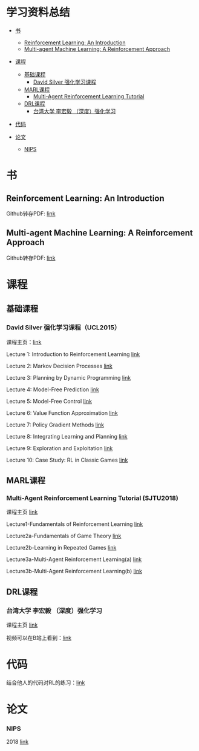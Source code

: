 # 学习资料总结

- [书](#书)
  - [Reinforcement Learning: An Introduction](#reinforcement-learning-an-introduction)
  - [Multi-agent Machine Learning: A Reinforcement Approach](#multi-agent-machine-learning-a-reinforcement-approach)

- [课程](#课程)
  - [基础课程](#基础课程)
    - [David Silver 强化学习课程](#david-silver-强化学习课程（UCL2015）)
  - [MARL课程](#MARL课程)
    - [Multi-Agent Reinforcement Learning Tutorial](#multi-agent-reinforcement-learning-tutorial-(SJTU2018))
  - [DRL课程](#DRL课程)
    - [台湾大学 李宏毅 （深度）强化学习](#台湾大学-李宏毅-（深度）强化学习)
- [代码](#代码)
- [论文](#论文)
  - [NIPS](#nips)

# 书
## Reinforcement Learning: An Introduction

Github转存PDF: [link](https://github.com/kirsguo/kirsguo_library/blob/master/book/Reinforcement%20Learning%20-%20An%20Introduction.pdf )

## Multi-agent Machine Learning: A Reinforcement Approach

Github转存PDF: [link](https://github.com/kirsguo/kirsguo_library/blob/master/book/multi-agent%20machine%20learning%20a%20reinforcement%20approach.pdf)

# 课程
## 基础课程

### David Silver 强化学习课程（UCL2015）

课程主页：[link](http://www0.cs.ucl.ac.uk/staff/d.silver/web/Teaching.html)

Lecture 1: Introduction to Reinforcement Learning [link](http://www0.cs.ucl.ac.uk/staff/d.silver/web/Teaching_files/intro_RL.pdf)

Lecture 2: Markov Decision Processes [link](http://www0.cs.ucl.ac.uk/staff/d.silver/web/Teaching_files/MDP.pdf)

Lecture 3: Planning by Dynamic Programming [link](http://www0.cs.ucl.ac.uk/staff/d.silver/web/Teaching_files/DP.pdf)

Lecture 4: Model-Free Prediction [link](http://www0.cs.ucl.ac.uk/staff/d.silver/web/Teaching_files/MC-TD.pdf)

Lecture 5: Model-Free Control [link](http://www0.cs.ucl.ac.uk/staff/d.silver/web/Teaching_files/control.pdf)

Lecture 6: Value Function Approximation [link](http://www0.cs.ucl.ac.uk/staff/d.silver/web/Teaching_files/FA.pdf)

Lecture 7: Policy Gradient Methods [link](http://www0.cs.ucl.ac.uk/staff/d.silver/web/Teaching_files/pg.pdf)

Lecture 8: Integrating Learning and Planning [link](http://www0.cs.ucl.ac.uk/staff/d.silver/web/Teaching_files/dyna.pdf)

Lecture 9: Exploration and Exploitation [link](http://www0.cs.ucl.ac.uk/staff/d.silver/web/Teaching_files/XX.pdf)

Lecture 10: Case Study: RL in Classic Games [link](http://www0.cs.ucl.ac.uk/staff/d.silver/web/Teaching_files/games.pdf)

## MARL课程

### Multi-Agent Reinforcement Learning Tutorial (SJTU2018)

 课程主页 [link](http://wnzhang.net/tutorials/marl2018/index.html)

 Lecture1-Fundamentals of Reinforcement Learning  [link](http://wnzhang.net/tutorials/marl2018/docs/lecture-1-rl.pdf)

 Lecture2a-Fundamentals of Game Theory [link](http://wnzhang.net/tutorials/marl2018/docs/lecture-2a-game-theory.pdf)

 Lecture2b-Learning in Repeated Games [link](http://wnzhang.net/tutorials/marl2018/docs/lecture-2b-repeated-games.pdf)

 Lecture3a-Multi-Agent Reinforcement Learning(a) [link](http://wnzhang.net/tutorials/marl2018/docs/lecture-3a-marl-1.pdf)

 Lecture3b-Multi-Agent Reinforcement Learning(b) [link](http://wnzhang.net/tutorials/marl2018/docs/lecture-3b-marl-2.pdf)


## DRL课程

### 台湾大学 李宏毅 （深度）强化学习
课程主页 [link](http://speech.ee.ntu.edu.tw/~tlkagk/courses/)

视频可以在B站上看到：[link](https://www.bilibili.com/video/av24724071?from=search&seid=14814651069494196110)

# 代码
结合他人的代码对RL的练习：[link](https://github.com/kirsguo/kirsguo_library/tree/master/Code/RL_kirsguo)
# 论文
### NIPS
2018 [link](https://github.com/kirsguo/kirsguo_library/tree/master/paper/2018%20NIPS%20)
